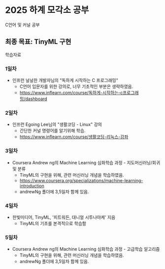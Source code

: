 # 2025 하계 모각소 공부
C언어 및 커널 공부

최종 목표: TinyML 구현
--- 
학습자료

### 1일차
- 인프런 널널한 개발자님의 "독하게 시작하는 C 프로그래밍"
  - C언어 입문자를 위한 강의로, 너무 기초적인 부분은 생략하였음.
  - https://www.inflearn.com/course/독하게-시작하는-c프로그래밍/dashboard

### 2일차
- 인프런 Egoing Lee님의 "생활코딩 - Linux" 강의
  - 간단한 커널 명령어를 알기위해 학습.
  - https://www.inflearn.com/course/생활코딩-리눅스-강좌

 ### 3일차
- Coursera Andrew ng의 Machine Learning 심화학습 과정 - 지도머신러닝/회귀 및 분류
  - TinyML의 구현을 위해, 관련 머신러닝 개념을 학습하였음.
  - https://www.coursera.org/specializations/machine-learning-introduction
  - andrewNg 폴더에 3,5일차 함께 있음.

### 4일차
- 한빛미디어, TinyML, '피트워든, 대니얼 시투나야케' 지음
  - TinyML의 기초를 본격적으로 학습함

### 5일차
- Coursera Andrew ng의 Machine Learning 심화학습 과정 - 고급학습 알고리즘
  - TinyML의 구현을 위해, 관련 머신러닝 개념을 학습하였음.
  - andrewNg 폴더에 3,5일차 함께 있음.
